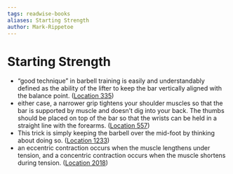 ```yaml
---
tags: readwise-books
aliases: Starting Strength
author: Mark-Rippetoe
---
```

# Starting Strength

- “good technique” in barbell training is easily and understandably defined as the ability of the lifter to keep the bar vertically aligned with the balance point. ([Location 335](https://readwise.io/to_kindle?action=open&asin=B006XJR5ZA&location=335))
- either case, a narrower grip tightens your shoulder muscles so that the bar is supported by muscle and doesn’t dig into your back. The thumbs should be placed on top of the bar so that the wrists can be held in a straight line with the forearms. ([Location 557](https://readwise.io/to_kindle?action=open&asin=B006XJR5ZA&location=557))
- This trick is simply keeping the barbell over the mid-foot by thinking about doing so. ([Location 1233](https://readwise.io/to_kindle?action=open&asin=B006XJR5ZA&location=1233))
- an eccentric contraction occurs when the muscle lengthens under tension, and a concentric contraction occurs when the muscle shortens during tension. ([Location 2018](https://readwise.io/to_kindle?action=open&asin=B006XJR5ZA&location=2018))
